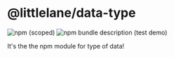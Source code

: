 # @littlelane/data-type

![npm (scoped)](https://img.shields.io/badge/npm-v1.0.0-blue.svg) ![npm bundle description (test demo)](https://img.shields.io/badge/minified%20size-data%20type-red.svg)

It's the the npm module for type of data!
